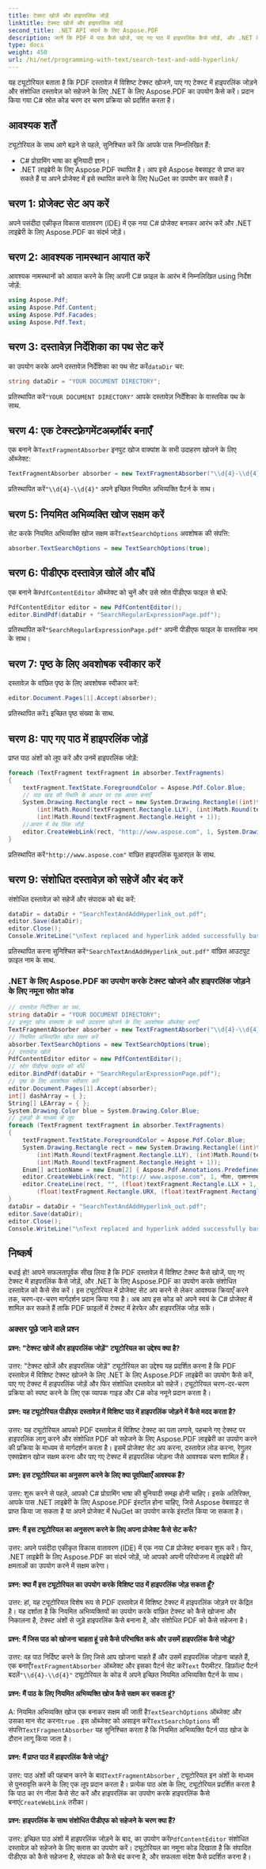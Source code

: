 ```yaml
---
title: टेक्स्ट खोजें और हाइपरलिंक जोड़ें
linktitle: टेक्स्ट खोजें और हाइपरलिंक जोड़ें
second_title: .NET API संदर्भ के लिए Aspose.PDF
description: जानें कि PDF में पाठ कैसे खोजें, पाए गए पाठ में हाइपरलिंक कैसे जोड़ें, और .NET के लिए Aspose.PDF का उपयोग करके संशोधित दस्तावेज़ को कैसे सहेजें।
type: docs
weight: 450
url: /hi/net/programming-with-text/search-text-and-add-hyperlink/
---
```

यह ट्यूटोरियल बताता है कि PDF दस्तावेज़ में विशिष्ट टेक्स्ट खोजने, पाए गए टेक्स्ट में हाइपरलिंक जोड़ने और संशोधित दस्तावेज़ को सहेजने के लिए .NET के लिए Aspose.PDF का उपयोग कैसे करें। प्रदान किया गया C# स्रोत कोड चरण दर चरण प्रक्रिया को प्रदर्शित करता है।

## आवश्यक शर्तें

ट्यूटोरियल के साथ आगे बढ़ने से पहले, सुनिश्चित करें कि आपके पास निम्नलिखित हैं:

- C# प्रोग्रामिंग भाषा का बुनियादी ज्ञान।
- .NET लाइब्रेरी के लिए Aspose.PDF स्थापित है। आप इसे Aspose वेबसाइट से प्राप्त कर सकते हैं या अपने प्रोजेक्ट में इसे स्थापित करने के लिए NuGet का उपयोग कर सकते हैं।

## चरण 1: प्रोजेक्ट सेट अप करें

अपने पसंदीदा एकीकृत विकास वातावरण (IDE) में एक नया C# प्रोजेक्ट बनाकर आरंभ करें और .NET लाइब्रेरी के लिए Aspose.PDF का संदर्भ जोड़ें।

## चरण 2: आवश्यक नामस्थान आयात करें

आवश्यक नामस्थानों को आयात करने के लिए अपनी C# फ़ाइल के आरंभ में निम्नलिखित using निर्देश जोड़ें:

```csharp
using Aspose.Pdf;
using Aspose.Pdf.Content;
using Aspose.Pdf.Facades;
using Aspose.Pdf.Text;
```

## चरण 3: दस्तावेज़ निर्देशिका का पथ सेट करें

 का उपयोग करके अपने दस्तावेज़ निर्देशिका का पथ सेट करें`dataDir` चर:

```csharp
string dataDir = "YOUR DOCUMENT DIRECTORY";
```

 प्रतिस्थापित करें`"YOUR DOCUMENT DIRECTORY"` आपके दस्तावेज़ निर्देशिका के वास्तविक पथ के साथ.

## चरण 4: एक टेक्स्टफ़्रेगमेंटअब्ज़ॉर्बर बनाएँ

 एक बनाने के`TextFragmentAbsorber` इनपुट खोज वाक्यांश के सभी उदाहरण खोजने के लिए ऑब्जेक्ट:

```csharp
TextFragmentAbsorber absorber = new TextFragmentAbsorber("\\d{4}-\\d{4}");
```

 प्रतिस्थापित करें`"\\d{4}-\\d{4}"` अपने इच्छित नियमित अभिव्यक्ति पैटर्न के साथ।

## चरण 5: नियमित अभिव्यक्ति खोज सक्षम करें

 सेट करके नियमित अभिव्यक्ति खोज सक्षम करें`TextSearchOptions` अवशोषक की संपत्ति:

```csharp
absorber.TextSearchOptions = new TextSearchOptions(true);
```

## चरण 6: पीडीएफ दस्तावेज़ खोलें और बाँधें

 एक बनाने के`PdfContentEditor` ऑब्जेक्ट को चुनें और उसे स्रोत पीडीएफ फाइल से बांधें:

```csharp
PdfContentEditor editor = new PdfContentEditor();
editor.BindPdf(dataDir + "SearchRegularExpressionPage.pdf");
```

 प्रतिस्थापित करें`"SearchRegularExpressionPage.pdf"` अपनी पीडीएफ फाइल के वास्तविक नाम के साथ।

## चरण 7: पृष्ठ के लिए अवशोषक स्वीकार करें

दस्तावेज़ के वांछित पृष्ठ के लिए अवशोषक स्वीकार करें:

```csharp
editor.Document.Pages[1].Accept(absorber);
```

 प्रतिस्थापित करें`1` इच्छित पृष्ठ संख्या के साथ.

## चरण 8: पाए गए पाठ में हाइपरलिंक जोड़ें

प्राप्त पाठ अंशों को लूप करें और उनमें हाइपरलिंक जोड़ें:

```csharp
foreach (TextFragment textFragment in absorber.TextFragments)
{
    textFragment.TextState.ForegroundColor = Aspose.Pdf.Color.Blue;
    // पाठ खंड की स्थिति के आधार पर एक आयत बनाएँ
    System.Drawing.Rectangle rect = new System.Drawing.Rectangle((int)textFragment.Rectangle.LLX,
        (int)Math.Round(textFragment.Rectangle.LLY), (int)Math.Round(textFragment.Rectangle.Width + 2),
        (int)Math.Round(textFragment.Rectangle.Height + 1));
    //आयत में वेब लिंक जोड़ें
    editor.CreateWebLink(rect, "http://www.aspose.com", 1, System.Drawing.Color.Blue);
}
```

 प्रतिस्थापित करें`"http://www.aspose.com"` वांछित हाइपरलिंक यूआरएल के साथ.

## चरण 9: संशोधित दस्तावेज़ को सहेजें और बंद करें

संशोधित दस्तावेज़ को सहेजें और संपादक को बंद करें:

```csharp
dataDir = dataDir + "SearchTextAndAddHyperlink_out.pdf";
editor.Save(dataDir);
editor.Close();
Console.WriteLine("\nText replaced and hyperlink added successfully based on a regular expression.\nFile saved at " + dataDir);
```

 प्रतिस्थापित करना सुनिश्चित करें`"SearchTextAndAddHyperlink_out.pdf"` वांछित आउटपुट फ़ाइल नाम के साथ.

### .NET के लिए Aspose.PDF का उपयोग करके टेक्स्ट खोजने और हाइपरलिंक जोड़ने के लिए नमूना स्रोत कोड 
```csharp
// दस्तावेज़ निर्देशिका का पथ.
string dataDir = "YOUR DOCUMENT DIRECTORY";
// इनपुट खोज वाक्यांश के सभी उदाहरण खोजने के लिए अवशोषक ऑब्जेक्ट बनाएँ
TextFragmentAbsorber absorber = new TextFragmentAbsorber("\\d{4}-\\d{4}");
// नियमित अभिव्यक्ति खोज सक्षम करें
absorber.TextSearchOptions = new TextSearchOptions(true);
// दस्तावेज़ खोलें
PdfContentEditor editor = new PdfContentEditor();
// स्रोत पीडीएफ फ़ाइल को बाँधें
editor.BindPdf(dataDir + "SearchRegularExpressionPage.pdf");
// पृष्ठ के लिए अवशोषक स्वीकार करें
editor.Document.Pages[1].Accept(absorber);
int[] dashArray = { };
String[] LEArray = { };
System.Drawing.Color blue = System.Drawing.Color.Blue;
// टुकड़ों के माध्यम से लूप
foreach (TextFragment textFragment in absorber.TextFragments)
{
	textFragment.TextState.ForegroundColor = Aspose.Pdf.Color.Blue;
	System.Drawing.Rectangle rect = new System.Drawing.Rectangle((int)textFragment.Rectangle.LLX,
		(int)Math.Round(textFragment.Rectangle.LLY), (int)Math.Round(textFragment.Rectangle.Width + 2),
		(int)Math.Round(textFragment.Rectangle.Height + 1));
	Enum[] actionName = new Enum[2] { Aspose.Pdf.Annotations.PredefinedAction.Document_AttachFile, Aspose.Pdf.Annotations.PredefinedAction.Document_ExtractPages };
	editor.CreateWebLink(rect, "http:// www.aspose.com", 1, नीला, एक्शननाम);
	editor.CreateLine(rect, "", (float)textFragment.Rectangle.LLX + 1, (float)textFragment.Rectangle.LLY - 1,
		(float)textFragment.Rectangle.URX, (float)textFragment.Rectangle.LLY - 1, 1, 1, blue, "S", dashArray, LEArray);
}
dataDir = dataDir + "SearchTextAndAddHyperlink_out.pdf";
editor.Save(dataDir);
editor.Close();
Console.WriteLine("\nText replaced and hyperlink added successfully based on a regular expression.\nFile saved at " + dataDir);
```

## निष्कर्ष

बधाई हो! आपने सफलतापूर्वक सीख लिया है कि PDF दस्तावेज़ में विशिष्ट टेक्स्ट कैसे खोजें, पाए गए टेक्स्ट में हाइपरलिंक कैसे जोड़ें, और .NET के लिए Aspose.PDF का उपयोग करके संशोधित दस्तावेज़ को कैसे सेव करें। इस ट्यूटोरियल में प्रोजेक्ट सेट अप करने से लेकर आवश्यक क्रियाएँ करने तक, चरण-दर-चरण मार्गदर्शन प्रदान किया गया है। अब आप इस कोड को अपने स्वयं के C# प्रोजेक्ट में शामिल कर सकते हैं ताकि PDF फ़ाइलों में टेक्स्ट में हेरफेर और हाइपरलिंक जोड़ सकें।

### अक्सर पूछे जाने वाले प्रश्न

#### प्रश्न: "टेक्स्ट खोजें और हाइपरलिंक जोड़ें" ट्यूटोरियल का उद्देश्य क्या है?

उत्तर: "टेक्स्ट खोजें और हाइपरलिंक जोड़ें" ट्यूटोरियल का उद्देश्य यह प्रदर्शित करना है कि PDF दस्तावेज़ में विशिष्ट टेक्स्ट खोजने के लिए .NET के लिए Aspose.PDF लाइब्रेरी का उपयोग कैसे करें, पाए गए टेक्स्ट में हाइपरलिंक जोड़ें और फिर संशोधित दस्तावेज़ को सहेजें। ट्यूटोरियल चरण-दर-चरण प्रक्रिया को स्पष्ट करने के लिए एक व्यापक गाइड और C# कोड नमूने प्रदान करता है।

#### प्रश्न: यह ट्यूटोरियल पीडीएफ दस्तावेज़ में विशिष्ट पाठ में हाइपरलिंक जोड़ने में कैसे मदद करता है?

उत्तर: यह ट्यूटोरियल आपको PDF दस्तावेज़ में विशिष्ट टेक्स्ट का पता लगाने, पहचाने गए टेक्स्ट पर हाइपरलिंक लागू करने और संशोधित PDF को सहेजने के लिए Aspose.PDF लाइब्रेरी का उपयोग करने की प्रक्रिया के माध्यम से मार्गदर्शन करता है। इसमें प्रोजेक्ट सेट अप करना, दस्तावेज़ लोड करना, रेगुलर एक्सप्रेशन खोज सक्षम करना और पाए गए टेक्स्ट में हाइपरलिंक जोड़ना जैसे आवश्यक चरण शामिल हैं।

#### प्रश्न: इस ट्यूटोरियल का अनुसरण करने के लिए क्या पूर्वापेक्षाएँ आवश्यक हैं?

उत्तर: शुरू करने से पहले, आपको C# प्रोग्रामिंग भाषा की बुनियादी समझ होनी चाहिए। इसके अतिरिक्त, आपके पास .NET लाइब्रेरी के लिए Aspose.PDF इंस्टॉल होना चाहिए, जिसे Aspose वेबसाइट से प्राप्त किया जा सकता है या अपने प्रोजेक्ट में NuGet का उपयोग करके इंस्टॉल किया जा सकता है।

#### प्रश्न: मैं इस ट्यूटोरियल का अनुसरण करने के लिए अपना प्रोजेक्ट कैसे सेट करूँ?

उत्तर: अपने पसंदीदा एकीकृत विकास वातावरण (IDE) में एक नया C# प्रोजेक्ट बनाकर शुरू करें। फिर, .NET लाइब्रेरी के लिए Aspose.PDF का संदर्भ जोड़ें, जो आपको अपनी परियोजना में लाइब्रेरी की क्षमताओं का उपयोग करने में सक्षम करेगा।

#### प्रश्न: क्या मैं इस ट्यूटोरियल का उपयोग करके विशिष्ट पाठ में हाइपरलिंक जोड़ सकता हूँ?

उत्तर: हां, यह ट्यूटोरियल विशेष रूप से PDF दस्तावेज़ में विशिष्ट टेक्स्ट में हाइपरलिंक जोड़ने पर केंद्रित है। यह दर्शाता है कि नियमित अभिव्यक्तियों का उपयोग करके वांछित टेक्स्ट को कैसे खोजना और निकालना है, टेक्स्ट अंशों से जुड़े हाइपरलिंक कैसे बनाना है, और संशोधित PDF को कैसे सहेजना है।

#### प्रश्न: मैं जिस पाठ को खोजना चाहता हूं उसे कैसे परिभाषित करूं और उसमें हाइपरलिंक कैसे जोड़ूं?

 उत्तर: वह पाठ निर्दिष्ट करने के लिए जिसे आप खोजना चाहते हैं और उसमें हाइपरलिंक जोड़ना चाहते हैं, एक बनाएँ`TextFragmentAbsorber` ऑब्जेक्ट और इसका पैटर्न सेट करें`Text` पैरामीटर. डिफ़ॉल्ट पैटर्न बदलें`"\\d{4}-\\d{4}"` ट्यूटोरियल के कोड में अपने इच्छित नियमित अभिव्यक्ति पैटर्न के साथ।

#### प्रश्न: मैं पाठ के लिए नियमित अभिव्यक्ति खोज कैसे सक्षम कर सकता हूं?

 A: नियमित अभिव्यक्ति खोज एक बनाकर सक्षम की जाती है`TextSearchOptions` ऑब्जेक्ट और उसका मान सेट करना`true` . इस ऑब्जेक्ट को असाइन करें`TextSearchOptions` की संपत्ति`TextFragmentAbsorber` यह सुनिश्चित करता है कि नियमित अभिव्यक्ति पैटर्न पाठ खोज के दौरान लागू किया जाता है।

#### प्रश्न: मैं प्राप्त पाठ में हाइपरलिंक कैसे जोड़ूं?

 उत्तर: पाठ अंशों की पहचान करने के बाद`TextFragmentAbsorber` , ट्यूटोरियल इन अंशों के माध्यम से पुनरावृत्ति करने के लिए एक लूप प्रदान करता है। प्रत्येक पाठ अंश के लिए, ट्यूटोरियल प्रदर्शित करता है कि पाठ का रंग नीला कैसे सेट करें और हाइपरलिंक का उपयोग करके हाइपरलिंक कैसे बनाएं`CreateWebLink` तरीका।

#### प्रश्न: हाइपरलिंक के साथ संशोधित पीडीएफ को सहेजने के चरण क्या हैं?

 उत्तर: इच्छित पाठ अंशों में हाइपरलिंक जोड़ने के बाद, का उपयोग करें`PdfContentEditor` संशोधित दस्तावेज़ को सहेजने के लिए क्लास का उपयोग करें। ट्यूटोरियल का नमूना कोड दिखाता है कि संपादित पीडीएफ को कैसे सहेजना है, संपादक को कैसे बंद करना है, और सफलता संदेश कैसे प्रदर्शित करना है।